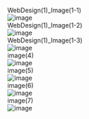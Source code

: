 WebDesign(1)_Image(1-1)<br>
![image](https://github.com/pm4c1/web-design/assets/122862249/7fdf851b-6591-4050-ae79-cd6f493bf983)
<br>WebDesign(1)_Image(1-2)<br>
![image](https://github.com/pm4c1/web-design/assets/122862249/b9a89c39-81dc-4f5f-9543-6aa6822bccea)
<br>WebDesign(1)_Image(1-3)<br>
![image](https://github.com/pm4c1/web-design/assets/122862249/3f3d0f52-dae3-4a60-9abf-82da2bfc9b44)
<br>image(4)<br>
![image](https://github.com/pm4c1/web-design/assets/122862249/d4ab1863-ebc2-44f8-80ff-c326eea37fb2)
<br>image(5)<br>
![image](https://github.com/pm4c1/web-design/assets/122862249/3c7e42bf-6bf8-439d-ab5c-24847eef148c)
<br>image(6)<br>
![image](https://github.com/pm4c1/web-design/assets/122862249/e6703341-8283-4e11-96ec-15daedcb7117)
<br>image(7)<br>
![image](https://github.com/pm4c1/web-design/assets/122862249/6bebaf7d-4b90-48d4-bb4a-281a0f9dd0b5)



